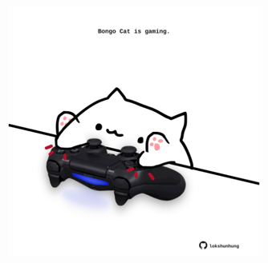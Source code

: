 <!-- built at 08/02/2021, 01:26:15 UTC -->
<p align="center">
  <img width="500" height="500" src="./ReadmeImage.svg">
</p>

